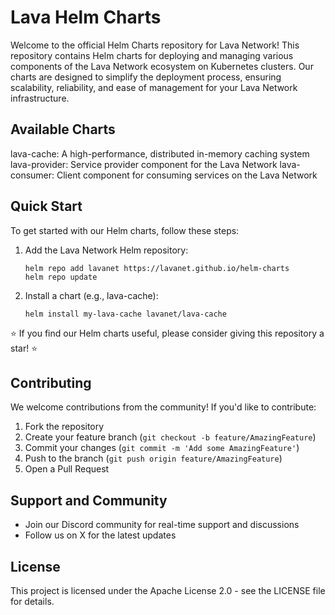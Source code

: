 # Lava Helm Charts

Welcome to the official Helm Charts repository for Lava Network! This repository contains Helm charts for deploying and managing various components of the Lava Network ecosystem on Kubernetes clusters.
Our charts are designed to simplify the deployment process, ensuring scalability, reliability, and ease of management for your Lava Network infrastructure.

## Available Charts

lava-cache: A high-performance, distributed in-memory caching system
lava-provider: Service provider component for the Lava Network
lava-consumer: Client component for consuming services on the Lava Network

## Quick Start

To get started with our Helm charts, follow these steps:

1. Add the Lava Network Helm repository:

   ```shell
   helm repo add lavanet https://lavanet.github.io/helm-charts
   helm repo update
   ```

2. Install a chart (e.g., lava-cache):

   ```shell
   helm install my-lava-cache lavanet/lava-cache
   ```

⭐️ If you find our Helm charts useful, please consider giving this repository a star! ⭐️

## Contributing

We welcome contributions from the community! If you'd like to contribute:

1. Fork the repository
2. Create your feature branch (`git checkout -b feature/AmazingFeature`)
3. Commit your changes (`git commit -m 'Add some AmazingFeature'`)
4. Push to the branch (`git push origin feature/AmazingFeature`)
5. Open a Pull Request

## Support and Community

* Join our Discord community for real-time support and discussions
* Follow us on X for the latest updates

## License

This project is licensed under the Apache License 2.0 - see the LICENSE file for details.
